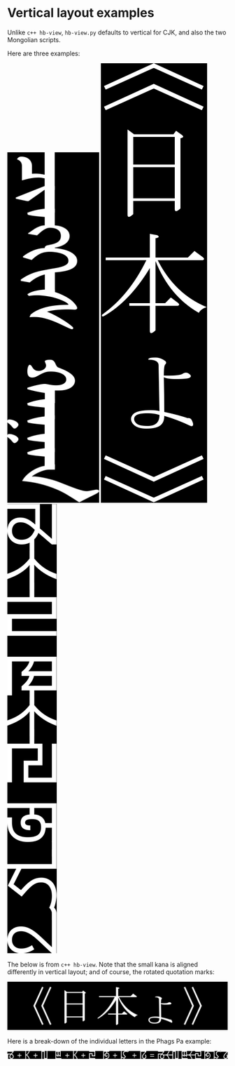 # Vertical layout examples

Unlike `c++ hb-view`, `hb-view.py` defaults to vertical for CJK, and also the two Mongolian scripts.

Here are three examples:

![mongolian](images/mongolian-example1.png) ![japanese](images/japanese-example.png) ![phags pa](images/phagspa-example2.png)

The below is from `c++ hb-view`. Note that the small kana is aligned differently in vertical layout; and of course, the rotated
quotation marks:

![c++ japanese](images/c++japanese.png)

Here is a break-down of the individual letters in the Phags Pa example:

![phags pa](images/phagspa-long.png)
